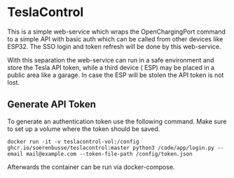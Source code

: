 # TeslaControl

This is a simple web-service which wraps the OpenChargingPort command to a simple API with basic auth which can be
called from other devices like ESP32. The SSO login and token refresh will be done by this web-service.

With this separation the web-service can run in a safe environment and store the Tesla API token, while a third device (
ESP) may be placed in a public area like a garage. In case the ESP will be stolen the API token is not lost.

## Generate API Token

To generate an authentication token use the following command. Make sure to set up a volume where the token should be saved.
```
docker run -it -v teslacontrol-vol:/config ghcr.io/soerenbusse/teslacontrol:master python3 /code/app/login.py --email mail@example.com --token-file-path /config/token.json
```

Afterwards the container can be run via docker-compose.